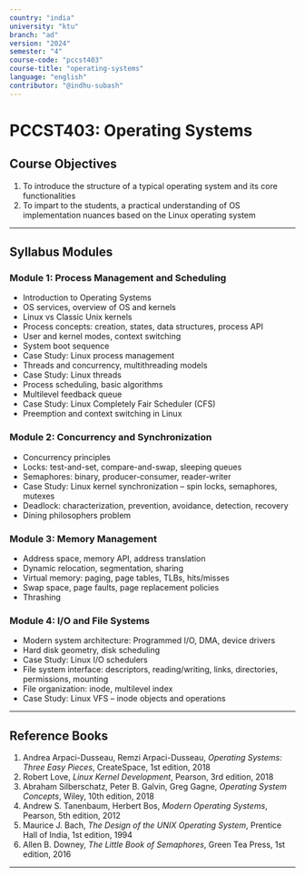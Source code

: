 ```yaml
---
country: "india"
university: "ktu"
branch: "ad"
version: "2024"
semester: "4"
course-code: "pccst403"
course-title: "operating-systems"
language: "english"
contributor: "@indhu-subash"
---
```


# PCCST403: Operating Systems

## Course Objectives

1. To introduce the structure of a typical operating system and its core functionalities  
2. To impart to the students, a practical understanding of OS implementation nuances based on the Linux operating system  

---

## Syllabus Modules

### Module 1: Process Management and Scheduling
- Introduction to Operating Systems  
- OS services, overview of OS and kernels  
- Linux vs Classic Unix kernels  
- Process concepts: creation, states, data structures, process API  
- User and kernel modes, context switching  
- System boot sequence  
- Case Study: Linux process management  
- Threads and concurrency, multithreading models  
- Case Study: Linux threads  
- Process scheduling, basic algorithms  
- Multilevel feedback queue  
- Case Study: Linux Completely Fair Scheduler (CFS)  
- Preemption and context switching in Linux  

### Module 2: Concurrency and Synchronization
- Concurrency principles  
- Locks: test-and-set, compare-and-swap, sleeping queues  
- Semaphores: binary, producer-consumer, reader-writer  
- Case Study: Linux kernel synchronization – spin locks, semaphores, mutexes  
- Deadlock: characterization, prevention, avoidance, detection, recovery  
- Dining philosophers problem  

### Module 3: Memory Management
- Address space, memory API, address translation  
- Dynamic relocation, segmentation, sharing  
- Virtual memory: paging, page tables, TLBs, hits/misses  
- Swap space, page faults, page replacement policies  
- Thrashing  

### Module 4: I/O and File Systems
- Modern system architecture: Programmed I/O, DMA, device drivers  
- Hard disk geometry, disk scheduling  
- Case Study: Linux I/O schedulers  
- File system interface: descriptors, reading/writing, links, directories, permissions, mounting  
- File organization: inode, multilevel index  
- Case Study: Linux VFS – inode objects and operations  

---

## Reference Books

1. Andrea Arpaci-Dusseau, Remzi Arpaci-Dusseau, *Operating Systems: Three Easy Pieces*, CreateSpace, 1st edition, 2018  
2. Robert Love, *Linux Kernel Development*, Pearson, 3rd edition, 2018  
3. Abraham Silberschatz, Peter B. Galvin, Greg Gagne, *Operating System Concepts*, Wiley, 10th edition, 2018
4. Andrew S. Tanenbaum, Herbert Bos, *Modern Operating Systems*, Pearson, 5th edition, 2012
5. Maurice J. Bach, *The Design of the UNIX Operating System*, Prentice Hall of India, 1st edition, 1994
6. Allen B. Downey, *The Little Book of Semaphores*, Green Tea Press, 1st edition, 2016  

---
